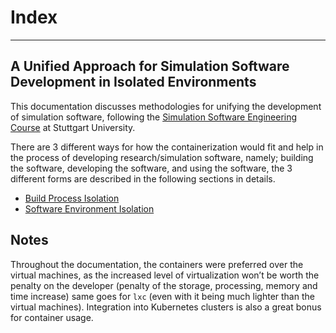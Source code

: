 # Index

---

## A Unified Approach for Simulation Software Development in Isolated Environments

This documentation discusses methodologies for unifying the development of simulation software, following the [Simulation Software Engineering Course](https://simulation-software-engineering.github.io/homepage/) at Stuttgart University.


There are 3 different ways for how the containerization would fit and help in the process of developing research/simulation software, namely; building the software, developing the software, and using the software, the 3 different forms are described in the following sections in details.

- [Build Process Isolation](build-process-isolation.md)
- [Software Environment Isolation](sw-env-isolation.md)

## Notes

Throughout the documentation, the containers were preferred over the virtual machines, as the increased level of virtualization won’t be worth the penalty on the developer (penalty of the storage, processing, memory and time increase) same goes for `lxc` (even with it being much lighter than the virtual machines).
Integration into Kubernetes clusters is also a great bonus for container usage.


